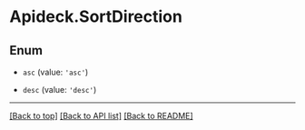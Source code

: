 # Apideck.SortDirection

## Enum


* `asc` (value: `'asc'`)

* `desc` (value: `'desc'`)


---

[[Back to top]](#) [[Back to API list]](../../../../README.md#documentation-for-api-endpoints) [[Back to README]](../../../../README.md)


